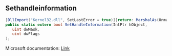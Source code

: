 ## Sethandleinformation

```csharp
[DllImport("Kernel32.dll", SetLastError = true)][return: MarshalAs(UnmanagedType.Bool)]
public static extern bool SetHandleInformation(IntPtr hObject,
   uint dwMask,
   uint dwFlags
);
```

Microsoft documentation: [Link](https://learn.microsoft.com/en-us/windows/win32/api/handleapi/nf-handleapi-sethandleinformation)
